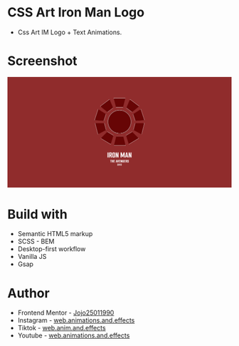 # CSS Art Iron Man Logo

-   Css Art IM Logo + Text Animations.

# Screenshot

![](./Screenshot%20%20Css%20Art%20Iron%20Man%20Logo.png)

# Build with

-   Semantic HTML5 markup
-   SCSS - BEM
-   Desktop-first workflow
-   Vanilla JS
-   Gsap

# Author

-   Frontend Mentor - [Jojo25011990](https://www.frontendmentor.io/profile/Jojo25011990)
-   Instagram - [web.animations.and.effects](https://www.instagram.com/web.animations.and.effects)
-   Tiktok - [web.anim.and.effects](https://www.tiktok.com/@web.anim.and.effects)
-   Youtube - [web.animations.and.effects](https://www.youtube.com/@web.animations.and.effects)
